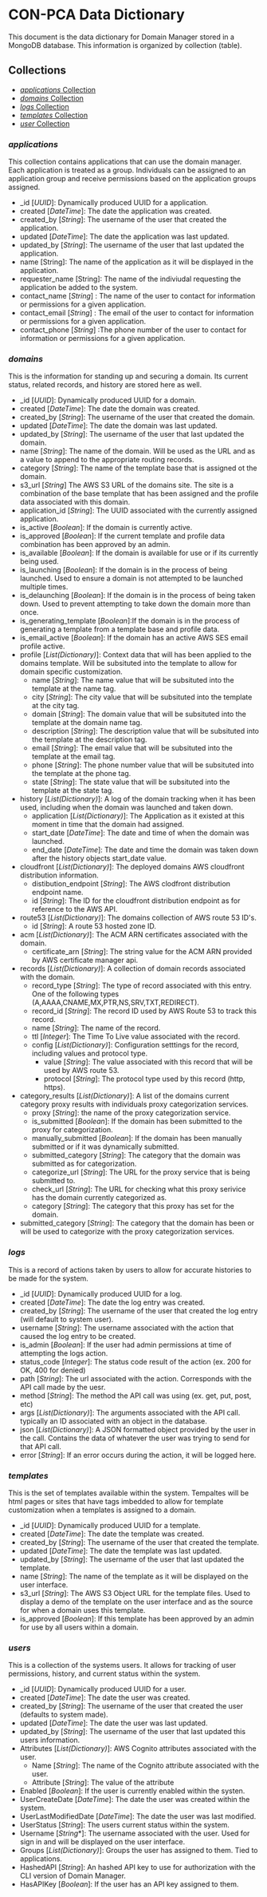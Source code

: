 # CON-PCA Data Dictionary

This document is the data dictionary for Domain Manager stored in a MongoDB database. This information is organized by collection (table).

## Collections

- [_applications_ Collection](#_applications_)
- [_domains_ Collection](#_domains_)
- [_logs_ Collection](#_logs_)
- [_templates_ Collection](#_templates_)
- [_user_ Collection](#_users_)

### _applications_

This collection contains applications that can use the domain manager. Each application is treated as a group. Individuals can be assigned to an application group and receive permissions based
on the application groups assigned.

- _id [*UUID*]: Dynamically produced UUID for a application.
- created [*DateTime*]: The date the application was created.
- created_by [*String*]: The username of the user that created the application.
- updated [*DateTime*]: The date the application was last updated.
- updated_by [*String*]: The username of the user that last updated the application.
- name [String]: The name of the application as it will be displayed in the application.
- requester_name [String]: The name of the indiviudal requesting the application be added to the system.
- contact_name [*String*] : The name of the user to contact for information or permissions for a given application.
- contact_email [*String*] : The email of the user to contact for information or permissions for a given application.
- contact_phone [*String*] :The phone number of the user to contact for information or permissions for a given application.



### _domains_

This is the information for standing up and securing a domain. Its current status, related records, and history are stored here as well.

- _id [*UUID*]: Dynamically produced UUID for a domain.
- created [*DateTime*]: The date the domain was created.
- created_by [*String*]: The username of the user that created the domain.
- updated [*DateTime*]: The date the domain was last updated.
- updated_by [*String*]: The username of the user that last updated the domain.
- name [*String*]: The name of the domain. Will be used as the URL and as a value to append to the appropriate routing records.
- category [*String*]: The name of the template base that is assigned ot the domain.
- s3_url [*String*] The AWS S3 URL of the domains site. The site is a combination of the base template that has been assigned and the profile data associated with this domain.
- application_id [*String*]: The UUID associated with the currently assigned application.
- is_active [*Boolean*]: If the domain is currently active.
- is_approved [*Boolean*]: If the current template and profile data combination has been approved by an admin.
- is_available [*Boolean*]: If the domain is available for use or if its currently being used.
- is_launching [*Boolean*]: If the domain is in the process of being launched. Used to ensure a domain is not attempted to be launched multiple times.
- is_delaunching [*Boolean*]: If the domain is in the process of being taken down. Used to prevent attempting to take down the domain more than once.
- is_generating_template [*Boolean*]:If the domain is in the process of generating a template from a template base and profile data.
- is_email_active [*Boolean*]: If the domain has an active AWS SES email profile active.
- profile [*List(Dictionary)*]: Context data that will has been applied to the domains template. Will be subsituted into the template to allow for domain specific customization.
  - name [*String*]: The name value that will be subsituted into the template at the name tag.
  - city [*String*]: The city value that will be subsituted into the template at the city tag.
  - domain [*String*]: The domain value that will be subsituted into the template at the domain name tag.
  - description [*String*]: The description value that will be subsituted into the template at the description tag.
  - email [*String*]: The email value that will be subsituted into the template at the email tag.
  - phone [*String*]: The phone number value that will be subsituted into the template at the phone tag.
  - state [*String*]: The state value that will be subsituted into the template at the state tag.
- history [*List(Dictionary)*]: A log of the domain tracking when it has been used, including when the domain was launched and taken down.
  - application [*List(Dictionary)*]: The Application as it existed at this moment in time that the domain had assigned.
  - start_date [*DateTime*]: The date and time of when the domain was launched.
  - end_date [*DateTime*]: The date and time the domain was taken down after the history objects start_date value.
- cloudfront [*List(Dictionary)*]: The deployed domains AWS cloudfront distribution information.
  - distibution_endpoint [*String*]: The AWS clodfront distribution endpoint name.
  - id [*String*]: The ID for the cloudfront distribution endpoint as for reference to the AWS API.
- route53 [*List(Dictionary)*]: The domains collection of AWS route 53 ID's.
  - id [*String*]: A route 53 hosted zone ID.
- acm [*List(Dictionary)*]: The ACM ARN certificates associated with the domain.
  - certificate_arn [*String*]: The string value for the ACM ARN provided by AWS certificate manager api.
- records [*List(Dictionary)*]: A collection of domain records associated with the domain. 
    - record_type [*String*]: The type of record associated with this entry. One of the following types (A,AAAA,CNAME,MX,PTR,NS,SRV,TXT,REDIRECT).
    - record_id [*String*]: The record ID used by AWS Route 53 to track this record.
    - name [*String*]: The name of the record.
    - ttl [*Integer*]: The Time To Live value associated with the record.
    - config [*List(Dictionary)*]:  Configuration setttings for the record, including values and protocol type.
      - value [*String*]: The value associated with this record that will be used by AWS route 53.
      - protocol [*String*]: The protocol type used by this record (http, https).
- category_results [*List(Dictionary)*]: A list of the domains current category proxy results with individuals proxy categorization services.
  - proxy [*String*]: the name of the proxy categorization service.
  - is_submitted [*Boolean*]: If the domain has been submitted to the proxy for categorization.
  - manually_submitted [*Boolean*]: If the domain has been manually submitted or if it was dynamically submitted.
  - submitted_category [*String*]: The category that the domain was submitted as for categorization.
  - categorize_url [*String*]: The URL for the proxy service that is being submitted to.
  - check_url [*String*]: The URL for checking what this proxy serivice has the domain currently categorized as.
  - category [*String*]: The category that this proxy has set for the domain.
- submitted_category [*String*]: The category that the domain has been or will be used to categorize with the proxy categorization services. 



### _logs_

This is a record of actions taken by users to allow for accurate histories to be made for the system.

- _id [*UUID*]: Dynamically produced UUID for a log.
- created [*DateTime*]: The date the log entry was created.
- created_by [*String*]: The username of the user that created the log entry (will default to system user).
- username [*String*]: The username associated with the action that caused the log entry to be created. 
- is_admin [*Boolean*]: If the user had admin permissions at time of attempting the logs action.
- status_code [*Integer*]: The status code result of the action (ex. 200 for OK, 400 for denied)
- path [*String*]: The url associated with the action. Corresponds with the API call made by the uesr.
- method [*String*]: The method the API call was using (ex. get, put, post, etc)
- args [*List(Dictionary)*]: The arguments associated with the API call. typically an ID associated with an object in the database.
- json [*List(Dictionary)*]: A JSON formatted object provided by the user in the call. Contains the data of whatever the user was trying to send for that API call.
- error [*String*]: If an error occurs during the action, it will be logged here.

### _templates_

This is the set of templates available within the system. Tempaltes will be html pages or sites that have tags imbedded to allow for template customization when a templates is assigned to a domain.

- _id [*UUID*]: Dynamically produced UUID for a template.
- created [*DateTime*]: The date the template was created.
- created_by [*String*]: The username of the user that created the template.
- updated [*DateTime*]: The date the template was last updated.
- updated_by [*String*]: The username of the user that last updated the template.
- name [*String*]: The name of the template as it will be displayed on the user interface.
- s3_url [*String*]: The AWS S3 Object URL for the template files. Used to display a demo of the template on the user interface and as the source for when a domain uses this template.
- is_approved [*Boolean*]: If this template has been approved by an admin for use by all users within a domain.

### _users_

This is a collection of the systems users. It allows for tracking of user permissions, history, and current status within the system.

- _id [*UUID*]: Dynamically produced UUID for a user.
- created [*DateTime*]: The date the user was created.
- created_by [*String*]: The username of the user that created the user (defaults to system made).
- updated [*DateTime*]: The date the user was last updated.
- updated_by [*String*]: The username of the user that last updated this users information.
- Attributes [*List(Dictionary)*]: AWS Cognito attributes associated with the user.
  - Name [*String*]: The name of the Cognito attribute associated with the user.
  - Attribute [*String*]: The value of the attribute
- Enabled [*Boolean*]: If the user is currently enabled within the systen.
- UserCreateDate [*DateTime*]: The date the user was created within the system.
- UserLastModifiedDate [*DateTime*]: The date the user was last modified.
- UserStatus [*String*]: The users current status within the system.
- Username [*String**]: The username associated with the user. Used for sign in and will be displayed on the user interface.
- Groups [*List(Dictionary)*]: Groups the user has assigned to them. Tied to applications.
- HashedAPI [*String*]: An hashed API key to use for authorization with the CLI version of Domain Manager.
- HasAPIKey [*Boolean*]: If the user has an API key assigned to them.